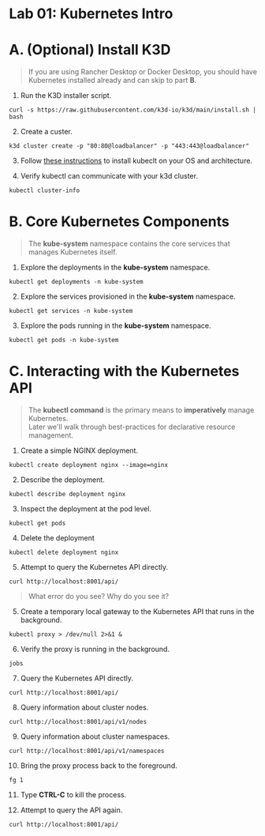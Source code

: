 # Lab 01: Kubernetes Intro

# A. (Optional) Install K3D

> If you are using Rancher Desktop or Docker Desktop, you should have Kubernetes installed already and can skip to part **B**.

1. Run the K3D installer script.
```
curl -s https://raw.githubusercontent.com/k3d-io/k3d/main/install.sh | bash
```

2. Create a custer.
```
k3d cluster create -p "80:80@loadbalancer" -p "443:443@loadbalancer"
```

3. Follow [these instructions](https://kubernetes.io/docs/tasks/tools/install-kubectl-linux/) to install kubeclt on your OS and architecture.

4. Verify kubectl can communicate with your k3d cluster.
```
kubectl cluster-info
```

# B. Core Kubernetes Components

> The **kube-system** namespace contains the core services that manages Kubernetes itself.

1. Explore the deployments in the **kube-system** namespace.
```
kubectl get deployments -n kube-system
```

2. Explore the services provisioned in the **kube-system** namespace.
```
kubectl get services -n kube-system
```

3. Explore the pods running in the **kube-system** namespace.
```
kubectl get pods -n kube-system
```

# C. Interacting with the Kubernetes API

> The **kubectl command** is the primary means to **imperatively** manage Kubernetes. <br/>
> Later we'll walk through best-practices for declarative resource management.

1. Create a simple NGINX deployment.
```
kubectl create deployment nginx --image=nginx
```

2. Describe the deployment.
```
kubectl describe deployment nginx
```

3. Inspect the deployment at the pod level.
```
kubectl get pods
```

4. Delete the deployment
```
kubectl delete deployment nginx
```

5. Attempt to query the Kubernetes API directly.
```
curl http://localhost:8001/api/
```

> What error do you see? Why do you see it?

5. Create a temporary local gateway to the Kubernetes API that runs in the background.
```
kubectl proxy > /dev/null 2>&1 &
```

6. Verify the proxy is running in the background.
```
jobs
```

7. Query the Kubernetes API directly.
```
curl http://localhost:8001/api/
```

8. Query information about cluster nodes.
```
curl http://localhost:8001/api/v1/nodes
```

9. Query information about cluster namespaces.
```
curl http://localhost:8001/api/v1/namespaces
```

10. Bring the proxy process back to the foreground.
```
fg 1
```

11. Type **CTRL-C** to kill the process.

12. Attempt to query the API again.
```
curl http://localhost:8001/api/
```



